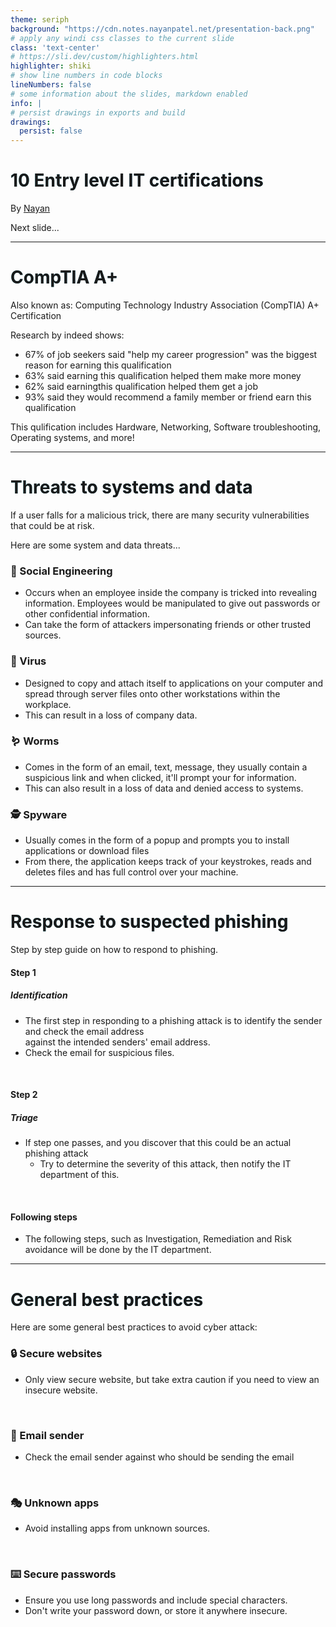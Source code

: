 ```yaml
---
theme: seriph
background: "https://cdn.notes.nayanpatel.net/presentation-back.png"
# apply any windi css classes to the current slide
class: 'text-center'
# https://sli.dev/custom/highlighters.html
highlighter: shiki
# show line numbers in code blocks
lineNumbers: false
# some information about the slides, markdown enabled
info: |
# persist drawings in exports and build
drawings:
  persist: false
---
```


# 10 Entry level IT certifications

By [Nayan](https://nayanpatel.net)

<div class="pt-12">
  <span @click="$slidev.nav.next" class="px-2 py-1 rounded cursor-pointer" hover="bg-white bg-opacity-10">
    Next slide... <carbon:arrow-right class="inline"/>
  </span>
</div>

<div class="abs-br m-6 flex gap-2">
  <a href="https://github.com/PatelN123/Digital-Support-Notes/tree/main/Presentations" target="_blank" alt="GitHub"
    class="text-xl icon-btn opacity-50 !border-none !hover:text-white">
    <carbon-logo-github />
  </a>
</div>

---

# CompTIA A+ <Description />


Also known as: Computing Technology Industry Association (CompTIA) A+ Certification <br />

<div class="grid grid-cols-1">

Research by indeed shows:
- 67% of job seekers said "help my career progression" was the biggest reason for earning this qualification
- 63% said earning this qualification helped them make more money
- 62% said earningthis qualification helped them get a job
- 93% said they would recommend a family member or friend earn this qualification

This qulification includes Hardware, Networking, Software troubleshooting, Operating systems, and more!
<br>

</div>

<style>
h1 {
  background-color: #2B90B6;
  background-image: linear-gradient(45deg, #4EC5D4 10%, #146b8c 20%);
  background-size: 100%;
  -webkit-background-clip: text;
  -moz-background-clip: text;
  -moz-text-fill-color: transparent;
}
</style>

---

# Threats to systems and data <MarkerCore />

If a user falls for a malicious trick, there are many security vulnerabilities that could be at risk. <br>

Here are some system and data threats...

<div class="grid grid-cols-2 gap-x-2"><div>

<div v-click>

### 👷 Social Engineering

- Occurs when an employee inside the company is tricked into revealing information. Employees would be manipulated to give out passwords or other confidential information. 
- Can take the form of attackers impersonating friends or other trusted sources. 

</div>

<div v-click>

### 🦠 Virus

- Designed to copy and attach itself to applications on your computer and spread through server files onto other workstations within the workplace. 
- This can result in a loss of company data. 

</div>


</div><div>

<div v-click>

### 🪱 Worms

- Comes in the form of an email, text, message, they usually contain a suspicious link and when clicked, it'll prompt your for information.
- This can also result in a loss of data and denied access to systems.

</div>

<div v-click>

### 🕵️ Spyware

- Usually comes in the form of a popup and prompts you to install applications or download files
- From there, the application keeps track of your keystrokes, reads and deletes files and has full control over your machine.

</div>
</div></div>


---

# Response to suspected phishing <MarkerPattern />

Step by step guide on how to respond to phishing.

<div v-click>

#### Step 1
##### **Identification**
- The first step in responding to a phishing attack is to identify the sender and check the email address 
<br> against the intended senders' email address.
- Check the email for suspicious files. 

</div>

<br>

<div v-click>

#### Step 2
##### **Triage**
- If step one passes, and you discover that this could be an actual phishing attack
  - Try to determine the severity of this attack, then notify the IT department of this. 

</div>

<br>

<div v-click>

#### Following steps
- The following steps, such as Investigation, Remediation and Risk avoidance will be done by the IT department. 

</div>


<style>

  .slidev-vclick-target {
    -webkit-transition-property: opacity;
    -o-transition-property: opacity;
    transition-property: opacity;
    -webkit-transition-timing-function: cubic-bezier(.4,0,.2,1);
    -o-transition-timing-function: cubic-bezier(.4,0,.2,1);
    transition-timing-function: cubic-bezier(0.4, 0, 0.2, 1);
    -webkit-transition-duration: .15s;
    -o-transition-duration: .15s;
    transition-duration: .15s;
    -webkit-transition-duration: .1s;
    -o-transition-duration: .1s;
    transition-duration: .1s;
    box-shadow: rgb(236 72 153 / 34%) 0px 0px 0px 3px;
    border-radius: 10px;
    padding: 10px;
    background-color: #1b1b1b;
    width: max-content;
  }

</style>

---

# General best practices <Tips />

Here are some general best practices to avoid cyber attack:

<div>

<div v-click>

### 🔒 Secure websites

- Only view secure website, but take extra caution if you need to view an insecure website.

</div>

<br>

<div v-click>

### 📮 Email sender

- Check the email sender against who should be sending the email

</div>

<br>

<div>

<div v-click>

### 🎭 Unknown apps

- Avoid installing apps from unknown sources. 

</div>

<br>

<div v-click>

### ⌨️ Secure passwords

- Ensure you use long passwords and include special characters. 
- Don't write your password down, or store it anywhere insecure. 

</div>
</div></div>

<style>

  .slidev-vclick-target {
    -webkit-transition-property: opacity;
    -o-transition-property: opacity;
    transition-property: opacity;
    -webkit-transition-timing-function: cubic-bezier(.4,0,.2,1);
    -o-transition-timing-function: cubic-bezier(.4,0,.2,1);
    transition-timing-function: cubic-bezier(0.4, 0, 0.2, 1);
    -webkit-transition-duration: .15s;
    -o-transition-duration: .15s;
    transition-duration: .15s;
    -webkit-transition-duration: .1s;
    -o-transition-duration: .1s;
    transition-duration: .1s;
    box-shadow: #5690d957 0px 0px 0px 3px;
    border-radius: 10px;
    padding: 10px;
    background-color: #1b1b1b;
    width: max-content;
  }

</style>
